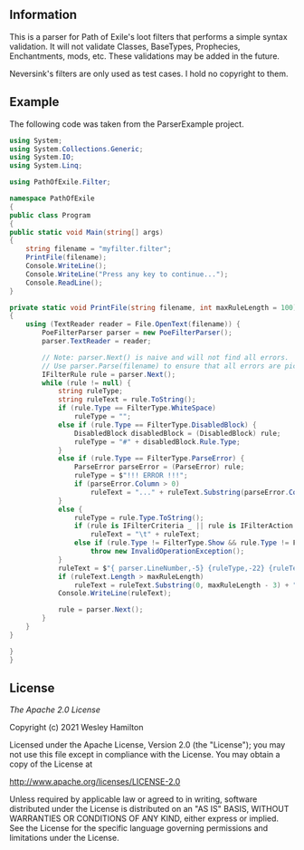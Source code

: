 ## Information

This is a parser for Path of Exile's loot filters that performs a simple syntax validation. It will not validate Classes, BaseTypes, Prophecies, Enchantments, mods, etc. These validations may be added in the future.

Neversink's filters are only used as test cases. I hold no copyright to them.

## Example

The following code was taken from the ParserExample project.

```csharp
using System;
using System.Collections.Generic;
using System.IO;
using System.Linq;

using PathOfExile.Filter;

namespace PathOfExile
{
public class Program
{
public static void Main(string[] args)
{
	string filename = "myfilter.filter";
	PrintFile(filename);
	Console.WriteLine();
	Console.WriteLine("Press any key to continue...");			
	Console.ReadLine();
}

private static void PrintFile(string filename, int maxRuleLength = 100)
{
	using (TextReader reader = File.OpenText(filename)) {
		PoeFilterParser parser = new PoeFilterParser();
		parser.TextReader = reader;

		// Note: parser.Next() is naive and will not find all errors.
		// Use parser.Parse(filename) to ensure that all errors are picked up.
		IFilterRule rule = parser.Next();
		while (rule != null) {
			string ruleType;
			string ruleText = rule.ToString();
			if (rule.Type == FilterType.WhiteSpace)
				ruleType = "";
			else if (rule.Type == FilterType.DisabledBlock) {
				DisabledBlock disabledBlock = (DisabledBlock) rule;
				ruleType = "#" + disabledBlock.Rule.Type;
			}
			else if (rule.Type == FilterType.ParseError) {
				ParseError parseError = (ParseError) rule;
				ruleType = $"!!! ERROR !!!";
				if (parseError.Column > 0)
					ruleText = "..." + ruleText.Substring(parseError.Column);
			}
			else {
				ruleType = rule.Type.ToString();
				if (rule is IFilterCriteria _ || rule is IFilterAction _)
					ruleText = "\t" + ruleText;
				else if (rule.Type != FilterType.Show && rule.Type != FilterType.Hide)
					throw new InvalidOperationException();
			}
			ruleText = $"{ parser.LineNumber,-5} {ruleType,-22} {ruleText}";
			if (ruleText.Length > maxRuleLength)
				ruleText = ruleText.Substring(0, maxRuleLength - 3) + "...";
			Console.WriteLine(ruleText);

			rule = parser.Next();
		}
	}
}

}
}


```

## License

*The Apache 2.0 License*

Copyright (c) 2021 Wesley Hamilton
 
Licensed under the Apache License, Version 2.0 (the "License"); you may not use this file except in compliance with the License. You may obtain a copy of the License at 

http://www.apache.org/licenses/LICENSE-2.0 

Unless required by applicable law or agreed to in writing, software distributed under the License is distributed on an "AS IS" BASIS, WITHOUT WARRANTIES OR CONDITIONS OF ANY KIND, either express or implied. See the License for the specific language governing permissions and limitations under the License.